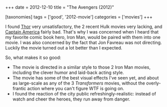 +++
date = 2012-12-10
title = "The Avengers (2012)"

[taxonomies]
tags = ['good', '2012-movie']
categories = ['movies']
+++

I found [Thor] very unsatisfactory, the 2 recent Hulk movies very
lacking, and [Captain America] fairly bad. That\'s why I was concerned
when I heard that my favorite comic book hero, Iron Man, would be paired
with them into one movie. I was also concerned by the fact that Jon
Favreau was not directing. Luckily the movie turned out a lot better
than I expected.

So, what makes it so good:

-   The movie is directed in a similar style to those 2 Iron Man movies,
    including the clever humor and laid-back acting style.
-   The movie has some of the best visual effects I\'ve seen yet, and
    about as large-scale as any of the 3 *Transformers* movies, without
    the overly-frantic action where you can\'t figure WTF is going on.
-   I found the reaction of the city public refreshingly-realistic:
    instead of watch and cheer the heroes, they run away from danger.

  [Thor]: http://tshepang.net/thor-2011
  [Captain America]: http://tshepang.net/captain-america-the-first-avenger-2011
